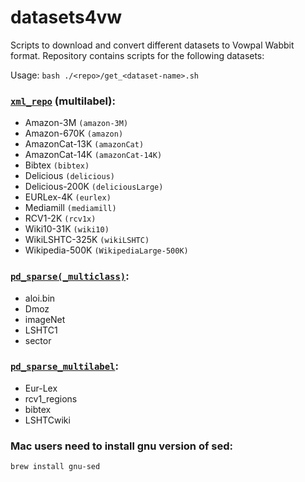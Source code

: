# datasets4vw

Scripts to download and convert different datasets to Vowpal Wabbit format.
Repository contains scripts for the following datasets:

Usage: `bash ./<repo>/get_<dataset-name>.sh`

### [`xml_repo`](https://manikvarma.github.io/downloads/XC/XMLRepository.html) (multilabel): 
- Amazon-3M `(amazon-3M)`
- Amazon-670K `(amazon)`
- AmazonCat-13K `(amazonCat)`
- AmazonCat-14K `(amazonCat-14K)`
- Bibtex `(bibtex)`
- Delicious `(delicious)`
- Delicious-200K `(deliciousLarge)`
- EURLex-4K `(eurlex)`
- Mediamill `(mediamill)`
- RCV1-2K `(rcv1x)`
- Wiki10-31K `(wiki10)`
- WikiLSHTC-325K `(wikiLSHTC)`
- Wikipedia-500K `(WikipediaLarge-500K)`


### [`pd_sparse(_multiclass)`](http://www.cs.utexas.edu/~xrhuang/PDSparse/):
- aloi.bin 
- Dmoz 
- imageNet 
- LSHTC1 
- sector


### [`pd_sparse_multilabel`](http://www.cs.utexas.edu/~xrhuang/PDSparse/):
- Eur-Lex 
- rcv1_regions 
- bibtex
- LSHTCwiki


### Mac users need to install gnu version of sed: 
```
brew install gnu-sed
```